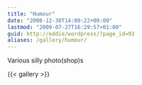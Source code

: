 ```yaml
---
title: "Humour"
date: "2008-12-30T14:00:22+00:00"
lastmod: "2009-07-27T16:29:57+01:00"
guid: http://eddie/wordpress/?page_id=93
aliases: /gallery/humour/
---
```


Various silly photo(shop)s

{{< gallery >}}
